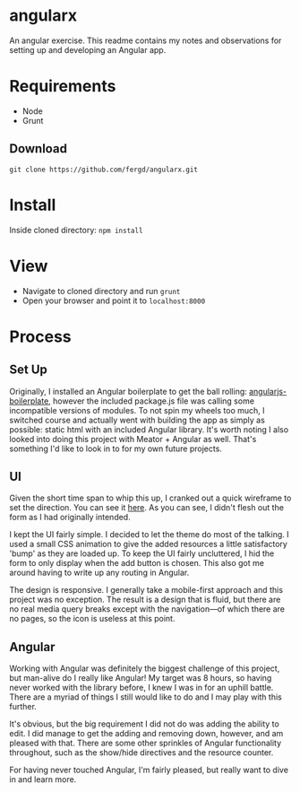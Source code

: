 # angularx
An angular exercise. This readme contains my notes and observations for setting up and developing an Angular app.

# Requirements
* Node
* Grunt

## Download
`git clone https://github.com/fergd/angularx.git`

# Install
Inside cloned directory: `npm install`

# View
* Navigate to cloned directory and run `grunt`
* Open your browser and point it to `localhost:8000`

# Process

## Set Up
Originally, I installed an Angular boilerplate to get the ball rolling: [angularjs-boilerplate](https://github.com/jbutko/AngularJS-Boilerplate), however the included package.js file was calling some incompatible versions of modules. To not spin my wheels too much, I switched course and actually went with building the app as simply as possible: static html with an included Angular library. It's worth noting I also looked into doing this project with Meator + Angular as well. That's something I'd like to look in to for my own future projects. 

## UI 
Given the short time span to whip this up, I cranked out a quick wireframe to set the direction. You can see it [here](http://static.christanfergus.com/images/angularx-wireframes.png). As you can see, I didn't flesh out the form as I had originally intended. 

I kept the UI fairly simple. I decided to let the theme do most of the talking. I used a small CSS animation to give the added resources a little satisfactory 'bump' as they are loaded up. To keep the UI fairly uncluttered, I hid the form to only display when the add button is chosen. This also got me around having to write up any routing in Angular. 

The design is responsive. I generally take a mobile-first approach and this project was no exception. The result is a design that is fluid, but there are no real media query breaks except with the navigation&mdash;of which there are no pages, so the icon is useless at this point.  

## Angular
Working with Angular was definitely the biggest challenge of this project, but man-alive do I really like Angular! My target was 8 hours, so having never worked with the library before, I knew I was in for an uphill battle. There are a myriad of things I still would like to do and I may play with this further. 

It's obvious, but the big requirement I did not do was adding the ability to edit. I did manage to get the adding and removing down, however, and am pleased with that. There are some other sprinkles of Angular functionality throughout, such as the show/hide directives and the resource counter. 

For having never touched Angular, I'm fairly pleased, but really want to dive in and learn more. 